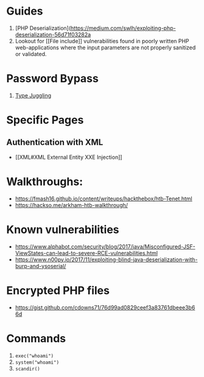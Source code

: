 # Guides
1. [PHP Deserialization](https://medium.com/swlh/exploiting-php-deserialization-56d71f03282a
2. Lookout for [[File include]] vulnerabilities found in poorly written PHP web-applications where the input parameters are not properly sanitized or validated.

# Password Bypass

1. [Type Juggling](https://www.netsparker.com/blog/web-security/type-juggling-authentication-bypass-cms-made-simple/)

# Specific Pages

## Authentication with XML

* [[XML#XML External Entity XXE Injection]]

# Walkthroughs:
* https://fmash16.github.io/content/writeups/hackthebox/htb-Tenet.html
* https://hackso.me/arkham-htb-walkthrough/

# Known vulnerabilities
* https://www.alphabot.com/security/blog/2017/java/Misconfigured-JSF-ViewStates-can-lead-to-severe-RCE-vulnerabilities.html
* https://www.n00py.io/2017/11/exploiting-blind-java-deserialization-with-burp-and-ysoserial/

# Encrypted PHP files
* https://gist.github.com/cdowns71/76d99ad0829ceef3a83761dbeee3b66d

# Commands

1. `exec("whoami")`
2. `system("whoami")`
3. `scandir()`